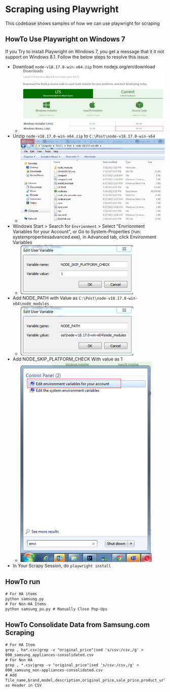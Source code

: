 # Scraping using Playwright

This codebase shows samples of how we can use playwright for scraping

## HowTo Use Playwright on Windows 7

If you Try to install Playwright on Windows 7, you get a message that it it not support on Windows 8.1. Follow the below steps to resolve this issue.

- Download `node-v18.17.0-win-x64.zip` from nodejs.org/en/download
  - ![image2023-7-27 20_25_37.png](images%2Fimage2023-7-27%2020_25_37.png)
- Unzip `node-v18.17.0-win-x64.zip` to `C:\Post\node-v18.17.0-win-x64`
  - ![image2023-7-27 20_28_16.png](images%2Fimage2023-7-27%2020_28_16.png)
- Windows Start > Search for `Envrionment` > Select "Envrionment Variables for your Account", or Go to System-Properties (run: systempropertiesadvanced.exe), in Advanced tab, click Environment Variables
  - ![image2023-7-27 20_32_53.png](images%2Fimage2023-7-27%2020_32_53.png)
- Add NODE_PATH with Value as `C:\Post\node-v18.17.0-win-x64\node_modules`
  - ![image2023-7-27 20_34_31.png](images%2Fimage2023-7-27%2020_34_31.png)
- Add NODE_SKIP_PLATFORM_CHECK With value as 1
  - ![image2023-7-27 20_35_2.png](images%2Fimage2023-7-27%2020_35_2.png)
- In Your Scrapy Session, do `playwright install`

## HowTo run

```shell
# For HA items
python samsung.py
# For Non-HA Items
python samsung_pu.py # Manually Close Pop-Ups
```

## HowTo Consolidate Data from Samsung.com Scraping

```shell
# For HA Item
grep , ha*.csv|grep -v "original_price"|sed 's/csv:/csv,/g' > 000_samsung_appliances-consolidated.csv
# For Non HA
grep , *.csv|grep -v "original_price"|sed 's/csv:/csv,/g' > 000_samsung_non-appliances-consolidated.csv
# Add file_name,brand,model,description,original_price,sale_price,product_url,image_url as Header in CSV
```